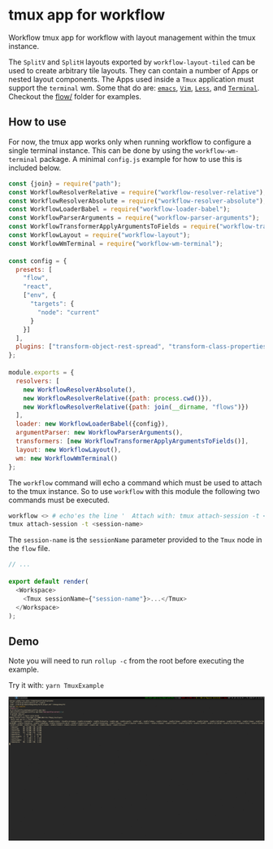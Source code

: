 # tmux app for workflow

Workflow tmux app for workflow with layout management within the tmux
instance.

The `SplitV` and `SplitH` layouts exported by `workflow-layout-tiled` can be used
to create arbitrary tile layouts. They can contain a number of Apps or nested
layout components. The Apps used inside a `Tmux` application must support
the `terminal` wm. Some that do are: [`emacs`](../workflow-app-emacs), 
[`Vim`](../workflow-app-vim), [`Less`](../workflow-app-less), and 
[`Terminal`](workflow-app-terminal).
Checkout the [flow/](flow) folder for examples.

## How to use

For now, the tmux app works only when running workflow to configure a single
terminal instance. This can be done by using the `workflow-wm-terminal` package. A minimal `config.js` example for how to use this is included below.


```js
const {join} = require("path");
const WorkflowResolverRelative = require("workflow-resolver-relative");
const WorkflowResolverAbsolute = require("workflow-resolver-absolute");
const WorkflowLoaderBabel = require("workflow-loader-babel");
const WorkflowParserArguments = require("workflow-parser-arguments");
const WorkflowTransformerApplyArgumentsToFields = require("workflow-transformer-apply-arguments-to-fields");
const WorkflowLayout = require("workflow-layout");
const WorkflowWmTerminal = require("workflow-wm-terminal");

const config = {
  presets: [
    "flow",
    "react",
    ["env", {
      "targets": {
        "node": "current"
      }
    }]
  ],
  plugins: ["transform-object-rest-spread", "transform-class-properties"]
};

module.exports = {
  resolvers: [
    new WorkflowResolverAbsolute(),
    new WorkflowResolverRelative({path: process.cwd()}),
    new WorkflowResolverRelative({path: join(__dirname, "flows")})
  ],
  loader: new WorkflowLoaderBabel({config}),
  argumentParser: new WorkflowParserArguments(),
  transformers: [new WorkflowTransformerApplyArgumentsToFields()],
  layout: new WorkflowLayout(),
  wm: new WorkflowWmTerminal()
};

```

The `workflow` command will echo a command which must be used to attach to 
the tmux instance. So to use `workflow` with this module the following two 
commands must be executed.

```bash
workflow <> # echo'es the line '  Attach with: tmux attach-session -t <session-name>'
tmux attach-session -t <session-name>
```

The `session-name` is the `sessionName` parameter provided to the `Tmux` node 
in the `flow` file. 

```js
// ...

export default render(
  <Workspace>
    <Tmux sessionName={"session-name"}>...</Tmux>
  </Workspace>
);


```


## Demo

Note you will need to run `rollup -c` from the root before executing the example.

Try it with: `yarn TmuxExample`

![Demo](github/tmux.gif)
